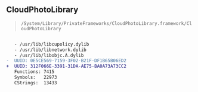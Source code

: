 ## CloudPhotoLibrary

> `/System/Library/PrivateFrameworks/CloudPhotoLibrary.framework/CloudPhotoLibrary`

```diff

   - /usr/lib/libcupolicy.dylib
   - /usr/lib/libnetwork.dylib
   - /usr/lib/libobjc.A.dylib
-  UUID: 0E5CE569-7159-3F02-B21F-DF1B65B06ED2
+  UUID: 312F066E-3391-31DA-AE75-BA0A73A73CC2
   Functions: 7415
   Symbols:   22973
   CStrings:  13433

```
